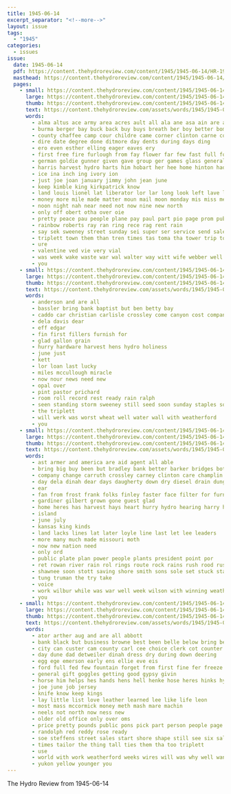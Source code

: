 ```yaml
---
title: 1945-06-14
excerpt_separator: "<!--more-->"
layout: issue
tags:
  - "1945"
categories:
  - issues
issue:
  date: 1945-06-14
  pdf: https://content.thehydroreview.com/content/1945/1945-06-14/HR-1945-06-14.pdf
  masthead: https://content.thehydroreview.com/content/1945/1945-06-14/masthead/HR-1945-06-14.jpg
  pages:
    - small: https://content.thehydroreview.com/content/1945/1945-06-14/small/HR-1945-06-14-01.jpg
      large: https://content.thehydroreview.com/content/1945/1945-06-14/large/HR-1945-06-14-01.jpg
      thumb: https://content.thehydroreview.com/content/1945/1945-06-14/thumbnails/HR-1945-06-14-01.jpg
      text: https://content.thehydroreview.com/assets/words/1945/1945-06-14/HR-1945-06-14-01.txt
      words:
        - alma altus ace army area acres ault all ala ane asa ain are austria amy arkansas and
        - burma berger bay buck back buy buys breath ber boy better bomber beach bas bills bee boys bos buckmaster been board bond bank box but begin bible bute big ball bonds bottom
        - county chaffee camp cour childre came corner clinton carne cording carruth christian carolyn class council chet city churches crissman crail church college caddo canning craft close clay can cal carrie comes carl
        - dire date degree done ditmore day dents during days ding
        - ero even esther elling eager eaves ery
        - first free fire furlough from fay flower far few fast full former force for fell frank friday
        - german goldie gunner given gave group ger games glass general grit getting glad gain ground
        - harris harvest hydro harts him hobart her hee home hinton had hin hail harold hyde hut hea hubbard hor has hence hall
        - ice ina inch ing ivory ion
        - just joe joan january jimmy john jean june
        - keep kimble king kirkpatrick know
        - land louis lionel lat liberator lor lar long look left lave lal loan little live leighton law large last leather leon
        - money more mile made matter moun mail moon monday mis miss mess morning may moment mas moore mer march miller must min members
        - noon night nah near need not now nine new north
        - only off obert otha over oie
        - pretty peace pau people plane pay paul part pio page prom public president potter place prayer pacific
        - rainbow roberts ray ran ring rece rag rent rain
        - say sek sweeney street sunday sei super ser service send sale sock sega saw second sue she sharry shoe school salzberg storms said state shanks show seed stange sea store
        - triplett town them than tren times tas toma tha tower trip tod toan tain tad toll top thee take tiny the thomas
        - ure
        - valentine ved vie very vial
        - was week wake waste war wal walter way witt wife webber well will wee won words world windows word with wash wheat
        - you
    - small: https://content.thehydroreview.com/content/1945/1945-06-14/small/HR-1945-06-14-02.jpg
      large: https://content.thehydroreview.com/content/1945/1945-06-14/large/HR-1945-06-14-02.jpg
      thumb: https://content.thehydroreview.com/content/1945/1945-06-14/thumbnails/HR-1945-06-14-02.jpg
      text: https://content.thehydroreview.com/assets/words/1945/1945-06-14/HR-1945-06-14-02.txt
      words:
        - anderson and are all
        - bassler bring bank baptist but ben betty bay
        - caddo car christian carlisle crossley come canyon cost company church can canal county cedar comes
        - dela davis dear
        - eff edgar
        - fin first fillers furnish for
        - glad gallon grain
        - hurry hardware harvest hens hydro holiness
        - june just
        - kett
        - lor loan last lucky
        - miles mccullough miracle
        - now nour news need new
        - opal over
        - pint pastor prichard
        - room roll record rest ready rain ralph
        - seen standing storm sweeney still seed soon sunday staples south steel shine
        - the triplett
        - will werk was worst wheat well water wall with weatherford
        - you
    - small: https://content.thehydroreview.com/content/1945/1945-06-14/small/HR-1945-06-14-03.jpg
      large: https://content.thehydroreview.com/content/1945/1945-06-14/large/HR-1945-06-14-03.jpg
      thumb: https://content.thehydroreview.com/content/1945/1945-06-14/thumbnails/HR-1945-06-14-03.jpg
      text: https://content.thehydroreview.com/assets/words/1945/1945-06-14/HR-1945-06-14-03.txt
      words:
        - ast armer and america are aid agent all able
        - bring big buy been but bradley bank better barker bridges bot bridge bond
        - company change carruth crossley carney clinton care champlin car county caddo come city cheer
        - day dela dinah dear days daugherty down dry diesel drain dungan dad
        - ear
        - fan from frost frank folks finley faster face filter for furnish flowers
        - gardiner gilbert grown gone guest glad
        - home heres has harvest hays heart hurry hydro hearing harry hell how
        - island
        - june july
        - kansas king kinds
        - land lacks lines lat later loyle line last let lee leaders
        - more many much made missouri moth
        - now new nation need
        - only ord
        - public plate plan power people plants president point por
        - ret rowan river rain rol rings route rock rains rush rood rust ready rest
        - shawnee soon stott saving shore smith sons sole set stuck stack service save station senna shall sun shin
        - tung truman the try take
        - voice
        - work wilbur while was war well week wilson with winning weatherford will ways wheat
        - you
    - small: https://content.thehydroreview.com/content/1945/1945-06-14/small/HR-1945-06-14-04.jpg
      large: https://content.thehydroreview.com/content/1945/1945-06-14/large/HR-1945-06-14-04.jpg
      thumb: https://content.thehydroreview.com/content/1945/1945-06-14/thumbnails/HR-1945-06-14-04.jpg
      text: https://content.thehydroreview.com/assets/words/1945/1945-06-14/HR-1945-06-14-04.txt
      words:
        - ator arther aug and are all abbott
        - bank black but business browne best been belle below bring beer
        - city can custer cam county carl cee choice clerk cot counter cream cant company come car caddo charles cattle crail
        - day dune dad detweiler dinah dress dry during down deering
        - egg ege emerson early ens ellie eve eis
        - ford full fed few fountain forget from first fine fer freeze friend farm for
        - general gift goggles getting good gypsy givin
        - horse him helps hes hands hens hell henke hose heres hinks hydro happy head how has harvest
        - joe june job jersey
        - knife know keep kings
        - lay little list love leather learned lee like life leon
        - most mass mccormick money meth mash mare machin
        - neels not north now ness new
        - older old office only over oms
        - price pretty pounds public pons pick part person people page
        - randolph red reddy rose ready
        - soe steffens street sales start shore shape still see six sale shoats scott sunday sho station suits service she store stack son sting
        - times tailor the thing tall ties them tha too triplett
        - use
        - world with work weatherford weeks wires will was why well want
        - yukon yellow younger you
---
```


The Hydro Review from 1945-06-14

<!--more-->

